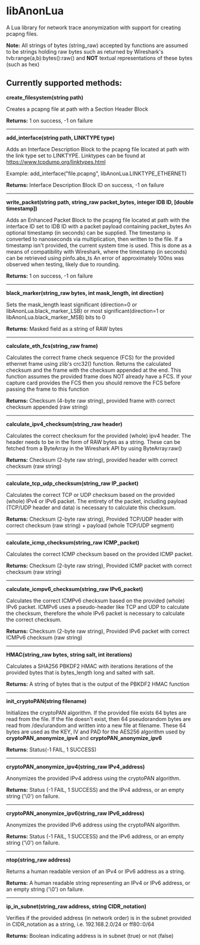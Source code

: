 # libAnonLua
A Lua library for network trace anonymization with support for creating pcapng files.

**Note:** All strings of bytes (string_raw) accepted by functions are assumed to be strings holding raw bytes such as returned by Wireshark's tvb:range(a,b):bytes():raw() and **NOT** textual representations of these bytes (such as hex) 

## Currently supported methods:

**create_filesystem(string path)**

Creates a pcapng file at path with a Section Header Block

**Returns:** 1 on success, -1 on failure

---

**add_interface(string path, LINKTYPE type)**

Adds an Interface Description Block to the pcapng file located at path with the link type set to LINKTYPE. Linktypes can be found at https://www.tcpdump.org/linktypes.html

Example: add_interface("file.pcapng", libAnonLua.LINKTYPE_ETHERNET)

**Returns:** Interface Description Block ID on success, -1 on failure

---

**write_packet(string path, string_raw packet_bytes, integer IDB ID, [double timestamp])**

Adds an Enhanced Packet Block to the pcapng file located at path with the interface ID set to IDB ID with a packet payload containing packet_bytes
An optional timestamp (in seconds) can be supplied. The timestamp is converted to nanoseconds via multiplication, then written to the file.
If a timestamp isn't provided, the current system time is used. 
This is done as a means of compatibility with Wireshark, where the timestamp (in seconds) can be retrieved using pinfo.abs_ts
An error of approximately 100ns was observed when testing, likely due to rounding. 

**Returns:** 1 on success, -1 on failure

---

**black_marker(string_raw bytes, int mask_length, int direction)**

Sets the mask_length least significant (direction=0 or libAnonLua.black_marker_LSB) or most significant(direction=1 or libAnonLua.black_marker_MSB) bits to 0

**Returns:** Masked field as a string of RAW bytes

---

**calculate_eth_fcs(string_raw frame)**

Calculates the correct frame check sequence (FCS) for the provided ethernet frame using zlib's crc32() function. Returns the calculated checksum and the frame with the checksum appended at the end.
This function assumes the provided frame does NOT already have a FCS. If your capture card provides the FCS then you should remove the FCS before passing the frame to this function

**Returns:** Checksum (4-byte raw string), provided frame with correct checksum appended (raw string) 

---

**calculate_ipv4_checksum(string_raw header)**

Calculates the correct checksum for the provided (whole) ipv4 header. The header needs to be in the form of RAW bytes as a string. These can be fetched from a ByteArray in the Wireshark API by using ByteArray:raw()

**Returns:** Checksum (2-byte raw string), provided header with correct checksum (raw string)

---

**calculate_tcp_udp_checksum(string_raw IP_packet)**

Calculates the correct TCP or UDP checksum based on the provided (whole) IPv4 or IPv6 packet. The entirety of the packet, including payload (TCP/UDP header and data) is necessary to calculate this checksum. 

**Returns:** Checksum (2-byte raw string), Provided TCP/UDP header with correct checksum (raw string) + payload (whole TCP/UDP segment)

---

**calculate_icmp_checksum(string_raw ICMP_packet)**

Calculates the correct ICMP checksum based on the provided ICMP packet.

**Returns:** Checksum (2-byte raw string), Provided ICMP packet with correct checksum (raw string)

---

**calculate_icmpv6_checksum(string_raw IPv6_packet)**

Calculates the correct ICMPv6 checksum based on the provided (whole) IPv6 packet. ICMPv6 uses a pseudo-header like TCP and UDP to calculate the checksum, therefore the whole IPv6
packet is necessary to calculate the correct checksum.

**Returns:** Checksum (2-byte raw string), Provided IPv6 packet with correct ICMPv6 checksum (raw string)

---


**HMAC(string_raw bytes, string salt, int iterations)**

Calculates a SHA256 PBKDF2 HMAC with iterations iterations of the provided bytes that is bytes_length long and salted with salt. 

**Returns:** A string of bytes that is the output of the PBKDF2 HMAC function

---

**init_cryptoPAN(string filename)**

Initializes the cryptoPAN algorithm. If the provided file exists 64 bytes are read from the file. If the file doesn't exist, then 64 pseudorandom bytes are read from /dev/urandom and written into a new file at filename. These 64 bytes are used as the KEY, IV and PAD for the AES256 algorithm used by **cryptoPAN_anonymize_ipv4** and **cryptoPAN_anonymize_ipv6**

**Returns:** Status(-1 FAIL, 1 SUCCESS)

---

**cryptoPAN_anonymize_ipv4(string_raw IPv4_address)**

Anonymizes the provided IPv4 address using the cryptoPAN algorithm.

**Returns:** Status (-1 FAIL, 1 SUCCESS) and the IPv4 address, or an empty string ('\0') on failure.

---

**cryptoPAN_anonymize_ipv6(string_raw IPv6_address)**

Anonymizes the provided IPv6 address using the cryptoPAN algorithm.

**Returns:** Status (-1 FAIL, 1 SUCCESS) and the IPv6 address, or an empty string ('\0') on failure.

---

**ntop(string_raw address)**

Returns a human readable version of an IPv4 or IPv6 address as a string.

**Returns:** A human readable string representing an IPv4 or IPv6 address, or an empty string ('\0') on failure.

---

**ip_in_subnet(string_raw address, string CIDR_notation)**

Verifies if the provided address (in network order) is in the subnet provided in CIDR_notation as a string, i.e. 192.168.2.0/24 or ff80::0/64

**Returns:** Boolean indicating address is in subnet (true) or not (false)




